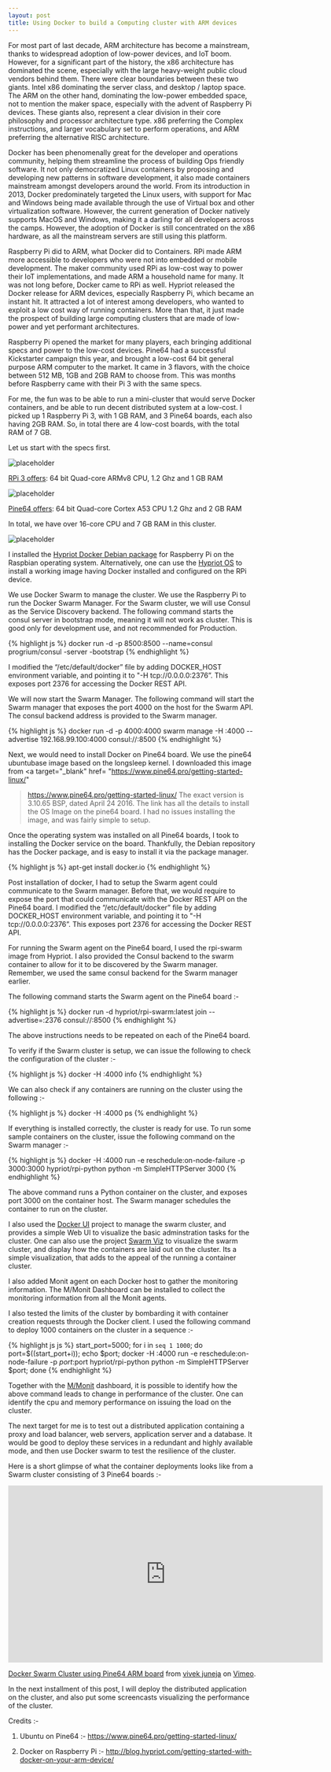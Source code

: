 ```yaml
---
layout: post
title: Using Docker to build a Computing cluster with ARM devices
---
```


For most part of last decade, ARM architecture has become a mainstream, thanks to widespread adoption of low-power devices, and IoT boom. However, for a significant part of the history, the x86 architecture has dominated the scene, especially with the large heavy-weight public cloud vendors behind them. There were clear boundaries between these two giants. Intel x86 dominating the server class, and desktop / laptop space. The ARM on the other hand, dominating the low-power embedded space, not to mention the maker space, especially with the advent of Raspberry Pi devices. These giants also, represent a clear division in their core philosophy and processor architecture type. x86 preferring the Complex instructions, and larger vocabulary set to perform operations, and ARM preferring the alternative RISC architecture. 

Docker has been phenomenally great for the developer and operations community, helping them streamline the process of building Ops friendly software. It not only democratized Linux containers by proposing and developing new patterns in software development, it also made containers mainstream amongst developers around the world. From its introduction in 2013, Docker predominately targeted the Linux users, with support for Mac and Windows being made available through the use of Virtual box and other virtualization software. However, the current generation of Docker natively supports MacOS and Windows, making it a darling for all developers across the camps. However, the adoption of Docker is still concentrated on the x86 hardware, as all the mainstream servers are still using this platform.

Raspberry Pi did to ARM, what Docker did to Containers. RPi made ARM more accessible to developers who were not into embedded or mobile development. The maker community used RPi as low-cost way to power their IoT implementations, and made ARM a household name for many. It was not long before, Docker came to RPi as well. Hypriot released the Docker release for ARM devices, especially Raspberry Pi, which became an instant hit. It attracted a lot of interest among developers, who wanted to exploit a low cost way of running containers. More than that, it just made the prospect of building large computing clusters that are made of low-power and yet performant architectures. 

Raspberry Pi opened the market for many players, each bringing additional specs and power to the low-cost devices. Pine64 had a successful Kickstarter campaign this year, and brought a low-cost 64 bit general purpose ARM computer to the market. It came in 3 flavors, with the choice between 512 MB, 1GB and 2GB RAM to choose from. This was months before Raspberry came with their Pi 3 with the same specs.

For me, the fun was to be able to run a mini-cluster that would serve Docker containers, and be able to run decent distributed system at a low-cost. I picked up 1 Raspberry Pi 3, with 1 GB RAM, and 3 Pine64 boards, each also having 2GB RAM. So, in total there are 4 low-cost boards, with the total RAM of 7 GB. 

Let us start with the specs first. 

![placeholder](https://www.raspberrypi.org/magpi/wp-content/uploads/2016/02/IMG_40901.jpg
 "Raspberry Pi")

<a target="_blank" href="https://www.raspberrypi.org/products/raspberry-pi-3-model-b/">RPi 3 offers</a>: 64 bit Quad-core ARMv8 CPU, 1.2 Ghz and 1 GB RAM

![placeholder](http://static.techspot.com/images2/news/ts3_thumbs/2015/12/2015-12-09-ts3_thumbs-9bb.jpg
 "Pine64")


<a target="_blank" href="https://www.pine64.com/faq-pine-64#toggle-id-4">Pine64 offers</a>: 64 bit Quad-core Cortex A53 CPU 1.2 Ghz and 2 GB RAM

In total, we have over 16-core CPU and 7 GB RAM in this cluster. 

![placeholder](https://dl.dropboxusercontent.com/s/xanyjw303p68r55/ARMCluster-Page11.jpeg?dl=0
 "cluster config")

I installed the <a target="_blank" href="http://blog.hypriot.com/downloads/">Hypriot Docker Debian package</a> for Raspberry Pi on the Raspbian operating system. Alternatively, one can use the <a target="_blank" href="http://blog.hypriot.com/getting-started-with-docker-on-your-arm-device/">Hypriot OS</a> to install a working image having Docker installed and configured on the RPi device. 

We use Docker Swarm to manage the cluster. We use the Raspberry Pi to run the Docker Swarm Manager. For the Swarm cluster, we will use Consul as the Service Discovery backend. The following command starts the consul server in bootstrap mode, meaning it will not work as cluster. This is good only for development use, and not recommended for Production. 

{% highlight js %}
docker run -d -p 8500:8500 --name=consul progrium/consul -server -bootstrap
{% endhighlight %}

I modified the “/etc/default/docker” file by adding DOCKER_HOST environment variable, and pointing it to "-H tcp://0.0.0.0:2376”. This exposes port 2376 for accessing the Docker REST API. 

We will now start the Swarm Manager. The following command will start the Swarm manager that exposes the port 4000 on the host for the Swarm API. The consul backend address is provided to the Swarm manager. 

{% highlight js %}
docker run -d -p 4000:4000 swarm manage -H :4000 --advertise 192.168.99.100:4000 consul://<consul-host-ip>:8500
{% endhighlight %}

Next, we would need to install Docker on Pine64 board. We use the pine64 ubuntubase image based on the longsleep kernel. I downloaded this image from <a target="_blank" href=
"https://www.pine64.pro/getting-started-linux/"
>https://www.pine64.pro/getting-started-linux/</a> The exact version is 3.10.65 BSP, dated April 24 2016. The link has all the details to install the OS Image on the pine64 board. I had no issues installing the image, and was fairly simple to setup.

Once the operating system was installed on all Pine64 boards, I took to installing the Docker service on the board. Thankfully, the Debian repository has the Docker package, and is easy to install it via the package manager.

{% highlight js %}
apt-get install docker.io
{% endhighlight %}

Post installation of docker, I had to setup the Swarm agent could communicate to the Swarm manager. Before that, we would require to expose the port that could communicate with the Docker REST API on the Pine64 board. I modified the “/etc/default/docker” file by adding DOCKER_HOST environment variable, and pointing it to "-H tcp://0.0.0.0:2376”. This exposes port 2376 for accessing the Docker REST API. 

For running the Swarm agent on the Pine64 board, I used the rpi-swarm image from Hypriot. I also provided the Consul backend to the swarm container to allow for it to be discovered by the Swarm manager. Remember, we used the same consul backend for the Swarm manager earlier. 

The following command starts the Swarm agent on the Pine64 board :-

{% highlight js %}
docker run -d hypriot/rpi-swarm:latest join --advertise=<pine64-host-ip>:2376 consul://<consul-host-ip>:8500
{% endhighlight %}

The above instructions needs to be repeated on each of the Pine64 board. 

To verify if the Swarm cluster is setup, we can issue the following to check the configuration of the cluster :-

{% highlight js %}
docker -H :4000 info
{% endhighlight %}

We can also check if any containers are running on the cluster using the following :-

{% highlight js %}
docker -H :4000 ps
{% endhighlight %}

If everything is installed correctly, the cluster is ready for use. To run some sample containers on the cluster, issue the following command on the Swarm manager :-

{% highlight js %}
docker -H :4000 run -e reschedule:on-node-failure -p 3000:3000 hypriot/rpi-python python -m SimpleHTTPServer 3000
{% endhighlight %}


The above command runs a Python container on the cluster, and exposes port 3000 on the container host. The Swarm manager schedules the container to run on the cluster. 

I also used the <a target="_blank" href="https://github.com/kevana/ui-for-docker">Docker UI</a> project to manage the swarm cluster, and provides a simple Web UI to visualize the basic adminstration tasks for the cluster. One can also use the project <a target="_blank" href="https://github.com/bfirsh/swarm-viz">Swarm Viz</a> to visualize the swarm cluster, and display how the containers are laid out on the cluster. Its a simple visualization, that adds to the appeal of the running a container cluster. 


I also added Monit agent on each Docker host to gather the monitoring information. The M/Monit Dashboard can be installed to collect the monitoring information from all the Monit agents. 

I also tested the limits of the cluster by bombarding it with container creation requests through the Docker client. I used the following command to deploy 1000 containers on the cluster in a sequence :-

{% highlight js js %}
start_port=5000; for i in `seq 1 1000`; do port=$((start_port+i)); echo $port; docker -H :4000 run -e reschedule:on-node-failure -p $port:$port hypriot/rpi-python python -m SimpleHTTPServer $port; done
{% endhighlight %}


Together with the <a target="_blank" href="https://mmonit.com/">M/Monit</a> dashboard, it is possible to identify how the above command leads to change in performance of the cluster. One can identify the cpu and memory performance on issuing the load on the cluster. 

The next target for me is to test out a distributed application containing a proxy and load balancer, web servers, application server and a database. It would be good to deploy these services in a redundant and highly available mode, and then use Docker swarm to test the resilience of the cluster. 

Here is a short glimpse of what the container deployments looks like from a Swarm cluster consisting of 3 Pine64 boards :-

<iframe src="https://player.vimeo.com/video/180607383" width="640" height="360" frameborder="0" webkitallowfullscreen mozallowfullscreen allowfullscreen></iframe> <p><a target="_blank" href="https://vimeo.com/180607383">Docker Swarm Cluster using Pine64 ARM board</a> from <a target="_blank" href="https://vimeo.com/user4434842">vivek juneja</a> on <a target="_blank" href="https://vimeo.com">Vimeo</a>.</p>

In the next installment of this post, I will deploy the distributed application on the cluster, and also put some screencasts visualizing the performance of the cluster. 

Credits :-

1. Ubuntu on Pine64 :- <a target="_blank" href="https://www.pine64.pro/getting-started-linux/">https://www.pine64.pro/getting-started-linux/</a>

2. Docker on Raspberry Pi :- <a target="_blank" href="http://blog.hypriot.com/getting-started-with-docker-on-your-arm-device/">http://blog.hypriot.com/getting-started-with-docker-on-your-arm-device/</a>

